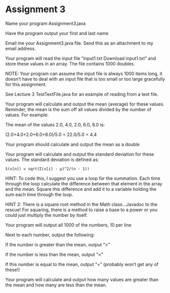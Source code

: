 # Assignment 3

Name your program Assignment3.java

Have the program output your first and last name

Email me your Assignment3.java file. Send this as an attachment to my email address.

Your program will read the input file “input1.txt  Download input1.txt” and store these values in an array. The file contains 1000 doubles. 

NOTE: Your program can assume the input file is always 1000 items long, it doesn’t have to deal with an input file that is too small or too large gracefully for this assignment.  

See Lecture 3 TestTextFile.java for an example of reading from a text file.

Your program will calculate and output the mean (average) for these values. Reminder, the mean is the sum off all values divided by the number of values.  For example:

The mean of the values 2.0, 4.0, 2.0, 6.0, 8.0 is:

(2.0+4.0+2.0+6.0+8.0)/5.0 = 22.0/5.0 = 4.4

Your program should calculate and output the mean as a double

Your program will calculate and output the standard deviation for these values. The standard deviation is defined as:

`S(x[n]) = sqrt(Σ(x[i] - μ)^2/(n - 1))`

HINT: To code this, I suggest you use a loop for the summation.  Each time through the loop calculate the difference between that element in the array and the mean.  Square this difference and add it to a variable holding the sum each time through the loop.

HINT 2: There is a square root method in the Math class…Javadoc to the rescue!  For squaring, there is a method to raise a base to a power or you could just multiply the number by itself.

Your program will output all 1000 of the numbers, 10 per line

Next to each number, output the following:

If the number is greater than the mean, output “>”

If the number is less than the mean, output “<”

If this number is equal to the mean, output “=” (probably won’t get any of these!)

Your program will calculate and output how many values are greater than the mean and how many are less than the mean.